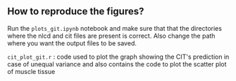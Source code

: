 ## How to reproduce the figures?  
Run the `plots_git.ipynb` notebook and make sure that that the directories where the nlcd and cit files are present is correct. Also change the path where you want the output files to be saved.   

`cit_plot_git.r` : code used to plot the graph showing the CIT's prediction in case of unequal variance and also contains the code to plot the scatter plot of muscle tissue  